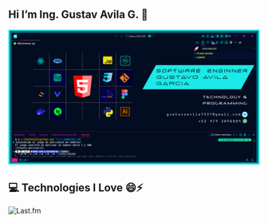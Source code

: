 ## Hi I’m Ing. Gustav Avila G. 👋
![Banner de ZaxWerPro](Perfil.png)


## 💻 Technologies I Love 😄⚡




![Last.fm](https://img.shields.io/badge/gustavoavila1331@gmail.com-D51007?style=for-the-badge&logo=last.fm&logoColor=white)

<!--
**ZaxWerkPro/ZaxWerkPro** is a ✨ _special_ ✨ repository because its `README.md` (this file) appears on your GitHub profile.

Here are some ideas to get you started:

- 🔭 I’m currently working on ...
- 🌱 I’m currently learning ...
- 👯 I’m looking to collaborate on ...
- 🤔 I’m looking for help with ...
- 💬 Ask me about ...
- 📫 How to reach me: ...
- 😄 Pronouns: ...
- ⚡ Fun fact: ...
-->
